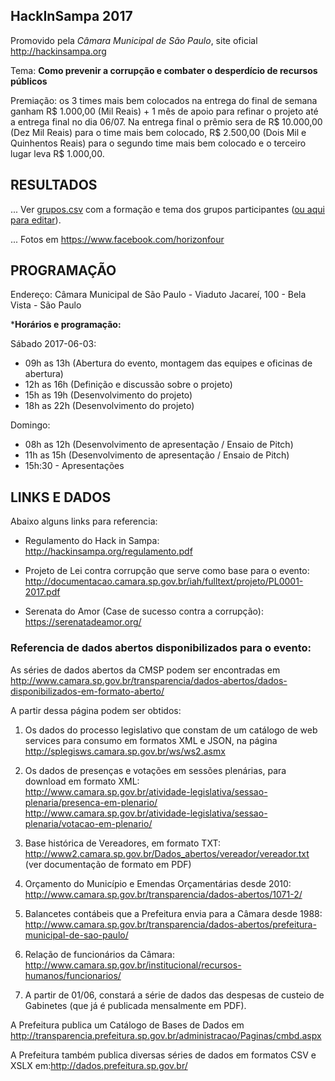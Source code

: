 ## HackInSampa 2017
Promovido pela *Câmara Municipal de São Paulo*, site oficial http://hackinsampa.org

Tema: **Como prevenir a corrupção e combater o desperdício de recursos públicos**

Premiação: os 3 times mais bem colocados na entrega do final de semana ganham R$ 1.000,00 (Mil Reais) + 1 mês de apoio para refinar o projeto até a entrega final no dia 06/07.  Na entrega final o prêmio sera de R$ 10.000,00 (Dez Mil Reais) para o time mais bem colocado, R$ 2.500,00 (Dois Mil e Quinhentos Reais) para o segundo time mais bem colocado e o terceiro lugar leva R$ 1.000,00.

## RESULTADOS

... Ver [grupos.csv](grupos.csv) com a formação e tema dos grupos participantes ([ou aqui para editar](https://docs.google.com/spreadsheets/d/1ugwE3vgpZ3NO0sShTNPJRVq6KouiOAQsaQI9wd-VxL0/)).

... Fotos em https://www.facebook.com/horizonfour

## PROGRAMAÇÃO 

Endereço: Câmara Municipal de São Paulo - Viaduto Jacareí, 100 - Bela Vista - São Paulo

***Horários e programação:** 

Sábado 2017-06-03: 

* 09h as 13h (Abertura do evento, montagem das equipes e oficinas de abertura)
* 12h as 16h (Definição e discussão sobre o projeto) 
* 15h as 19h (Desenvolvimento do projeto)
* 18h as 22h (Desenvolvimento do projeto)

Domingo:

* 08h as 12h (Desenvolvimento de apresentação / Ensaio de Pitch)
* 11h as 15h (Desenvolvimento de apresentação / Ensaio de Pitch)
* 15h:30 - Apresentações

## LINKS E DADOS

Abaixo alguns links para referencia: 

* Regulamento do Hack in Sampa:  http://hackinsampa.org/regulamento.pdf

* Projeto de Lei contra corrupção que serve como base para o evento:  http://documentacao.camara.sp.gov.br/iah/fulltext/projeto/PL0001-2017.pdf

* Serenata do Amor (Case de sucesso contra a corrupção): https://serenatadeamor.org/

### Referencia de dados abertos disponibilizados para o evento: 

As séries de dados abertos da CMSP podem ser encontradas em <br/>http://www.camara.sp.gov.br/transparencia/dados-abertos/dados-disponibilizados-em-formato-aberto/

A partir dessa página podem ser obtidos:

1. Os dados do processo legislativo que constam de um catálogo de web services para consumo em formatos XML e JSON, na página <br/>http://splegisws.camara.sp.gov.br/ws/ws2.asmx

2. Os dados de presenças e votações em sessões plenárias, para download em formato XML: <br/>http://www.camara.sp.gov.br/atividade-legislativa/sessao-plenaria/presenca-em-plenario/ <br/>http://www.camara.sp.gov.br/atividade-legislativa/sessao-plenaria/votacao-em-plenario/

3. Base histórica de Vereadores, em formato TXT: <br/>http://www2.camara.sp.gov.br/Dados_abertos/vereador/vereador.txt (ver documentação de formato em PDF)

 
4. Orçamento do Município e Emendas Orçamentárias desde 2010:<br/>http://www.camara.sp.gov.br/transparencia/dados-abertos/1071-2/

5. Balancetes contábeis que a  Prefeitura envia para a Câmara desde 1988:<br/>http://www.camara.sp.gov.br/transparencia/dados-abertos/prefeitura-municipal-de-sao-paulo/

6. Relação de funcionários da Câmara:<br/>http://www.camara.sp.gov.br/institucional/recursos-humanos/funcionarios/

7. A partir de 01/06, constará a série de dados das despesas de custeio de Gabinetes (que já é publicada mensalmente em PDF).

 
A Prefeitura publica um Catálogo de Bases de Dados em http://transparencia.prefeitura.sp.gov.br/administracao/Paginas/cmbd.aspx

A Prefeitura também publica diversas séries de dados em formatos CSV e XSLX em:http://dados.prefeitura.sp.gov.br/
